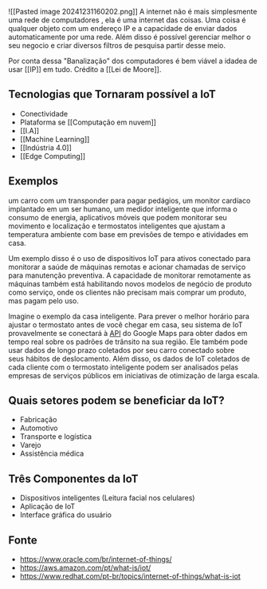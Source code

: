 ![[Pasted image 20241231160202.png]]
A internet não é mais simplesmente uma rede de computadores , ela é uma internet das coisas. Uma coisa é qualquer objeto com um endereço IP e a capacidade de enviar dados automaticamente por uma rede. Além disso é possível gerenciar melhor o seu negocio e criar diversos filtros de pesquisa partir desse meio. 

Por conta dessa "Banalização" dos computadores é bem viável a idadea de usar [[IP]] em tudo. Crédito a [[Lei de Moore]].

## Tecnologias que Tornaram possível a IoT
- Conectividade
- Plataforma se [[Computação em nuvem]]
- [[I.A]]
- [[Machine Learning]]
- [[Indústria 4.0]]
- [[Edge Computing]]
## Exemplos
um carro com um transponder para pagar pedágios, um monitor cardíaco implantado em um ser humano, um medidor inteligente que informa o consumo de
energia, aplicativos móveis que podem monitorar seu movimento e localização e termostatos inteligentes que ajustam a temperatura ambiente com base em previsões de tempo e atividades em casa.

Um exemplo disso é o uso de dispositivos IoT para ativos conectado para monitorar a saúde de máquinas remotas e acionar chamadas de serviço para manutenção preventiva. A capacidade de monitorar remotamente as máquinas também está habilitando novos modelos de negócio de produto como serviço, onde os clientes não precisam mais comprar um produto, mas pagam pelo uso.

Imagine o exemplo da casa inteligente. Para prever o melhor horário para ajustar o termostato antes de você chegar em casa, seu sistema de IoT provavelmente se conectará à [API](https://www.redhat.com/pt-br/topics/api/what-are-application-programming-interfaces) do Google Maps para obter dados em tempo real sobre os padrões de trânsito na sua região. Ele também pode usar dados de longo prazo coletados por seu carro conectado sobre seus hábitos de deslocamento. Além disso, os dados de IoT coletados de cada cliente com o termostato inteligente podem ser analisados pelas empresas de serviços públicos em iniciativas de otimização de larga escala.
## Quais setores podem se beneficiar da IoT?

- Fabricação
- Automotivo
- Transporte e logística
- Varejo
- Assistência médica

## Três Componentes da IoT
- Dispositivos inteligentes (Leitura facial nos celulares)
- Aplicação de IoT 
- Interface gráfica do usuário
## Fonte

- https://www.oracle.com/br/internet-of-things/
- https://aws.amazon.com/pt/what-is/iot/
- https://www.redhat.com/pt-br/topics/internet-of-things/what-is-iot
